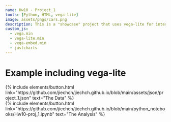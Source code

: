 ```yaml
---
name: Hw10 - Project_1
tools: [Python, HTML, vega-lite]
image: assets/pngs/cars.png
description: This is a "showcase" project that uses vega-lite for interactive viz!
custom_js:
  - vega.min
  - vega-lite.min
  - vega-embed.min
  - justcharts
---
```



# Example including vega-lite

<vegachart schema-url="{{ site.baseurl }}/assets/json/project_1.json" style="width: 100%"></vegachart>

<!-- these are written in a combo of html and liquid --> 

<div class="left">
{% include elements/button.html link="https://github.com/jiechch/jiechch.github.io/blob/main/assets/json/project_1.json" text="The Data" %}
</div>

<div class="right">
{% include elements/button.html link="https://github.com/jiechch/jiechch.github.io/blob/main/python_notebooks/Hw10-proj_1.ipynb" text="The Analysis" %}
</div>

